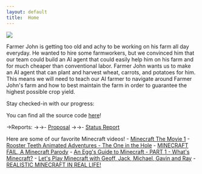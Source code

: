 ```yaml
---
layout: default
title:  Home
---
```


![](https://static.planetminecraft.com/files/resource_media/screenshot/1249/a_minecraft_farmer_by_sirsymboltable-d4x8z86_4349493.jpg)

Farmer John is getting too old and achy to be working on his farm all day everyday. He wanted to hire some farmworkers, but we convinced him that our team could build an AI agent that could easily help him on his farm and for much cheaper than conventional labor. Farmer John wants us to make an AI agent that can plant and harvest wheat, carrots, and potatoes for him. This means we will need to teach our AI farmer to navigate around Farmer John's farm and how to best maintain the farm in order to guarantee the highest possible crop yield.

Stay checked-in with our progress:

You can find all the source code [here](https://github.com/Eisah-Jones/Farmer-John/tree/development)!

→Reports:
→→- [Proposal](proposal.md)
→→- [Status Report](status.md)


Here are some of our favorite Minecraft videos!
    - [Minecraft The Movie 1](https://www.youtube.com/watch?v=dY48r9K-j_4)
    - [Rooster Teeth Animated Adventures - The One in the Hole](https://www.youtube.com/watch?v=o7ABSsu-ACM)
    - [MINECRAFT FAIL, A Minecraft Parody](https://www.youtube.com/watch?v=zGJEBiI85hM)
    - [An Egg's Guide to Minecraft - PART 1 - What's Minecraft?](https://www.youtube.com/watch?v=anoO3K5vOEg)
    - [Let's Play Minecraft with Geoff, Jack, Michael, Gavin and Ray](https://www.youtube.com/watch?v=FrLgREKD4kk)
    - [REALISTIC MINECRAFT IN REAL LIFE!](https://www.youtube.com/watch?v=5C7xceB2-UE)

